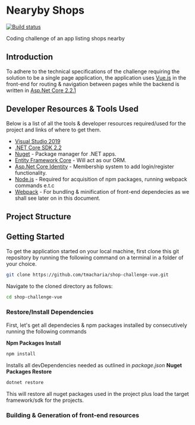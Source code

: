 # Nearyby Shops
[![Build status](https://ci.appveyor.com/api/projects/status/kksgy2fifpuqaeln?svg=true)](https://ci.appveyor.com/project/tmacharia/shop-challenge-vue)

Coding challenge of an app listing shops nearby

## Introduction

To adhere to the technical specifications of the challenge requiring the solution to be a single page application, 
the application uses [Vue.js](https://vuejs.org/) in the front-end for routing & navigation between pages while the backend is written
in [Asp.Net Core 2.2.1](https://docs.microsoft.com/en-us/aspnet/core/index?view=aspnetcore-2.2#recommended-learning-path)

## Developer Resources & Tools Used

Below is a list of all the tools & developer resources required/used for the project and links of where to get them.

+ [Visual Studio 2019](https://visualstudio.microsoft.com/vs/)
+ [.NET Core SDK 2.2](https://dotnet.microsoft.com/download/dotnet-core/2.2)
+ [Nuget](https://www.nuget.org/) - Package manager for .NET apps.
+ [Entity Framework Core](https://docs.microsoft.com/en-us/ef/core/) - Will act as our ORM.
+ [Asp.Net Core Identity](https://docs.microsoft.com/en-us/aspnet/core/security/authentication/identity?view=aspnetcore-2.2&tabs=visual-studio) - Membership system to add login/register functionality.
+ [Node.js](https://nodejs.org/) - Required for acquisition of npm packages, running webpack commands e.t.c
+ [Webpack](https://webpack.js.org/) - For bundling & minification of front-end dependecies as we shall see later on in this document.

## Project Structure

## Getting Started

To get the application started on your local machine, first clone this git repository by running the following command on a
terminal in a folder of your choice.

```bash
git clone https://github.com/tmacharia/shop-challenge-vue.git
```

Navigate to the cloned directory as follows:

```bash
cd shop-challenge-vue
```
### Restore/Install Dependencies
First, let's get all dependecies & npm packages installed by consecutively running the following commands

**Npm Packages Install**
```bash
npm install
```
Installs all devDependencies needed as outlined in _package.json_
 **Nuget Packages Restore**
 ```bash
 dotnet restore
 ```
 This will restore all nuget packages used in the project plus load the target framework/sdk for the projects.

 ### Building & Generation of front-end resources